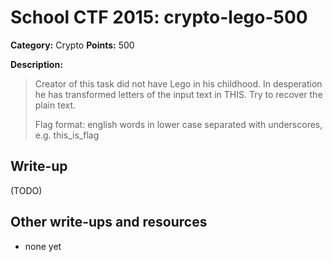 # School CTF 2015: crypto-lego-500

**Category:** Crypto
**Points:** 500

**Description:**

> Creator of this task did not have Lego in his childhood. In desperation he has transformed letters of the input text in THIS. Try to recover the plain text.
>
> Flag format: english words in lower case separated with underscores, e.g. this_is_flag

## Write-up

(TODO)

## Other write-ups and resources

* none yet
